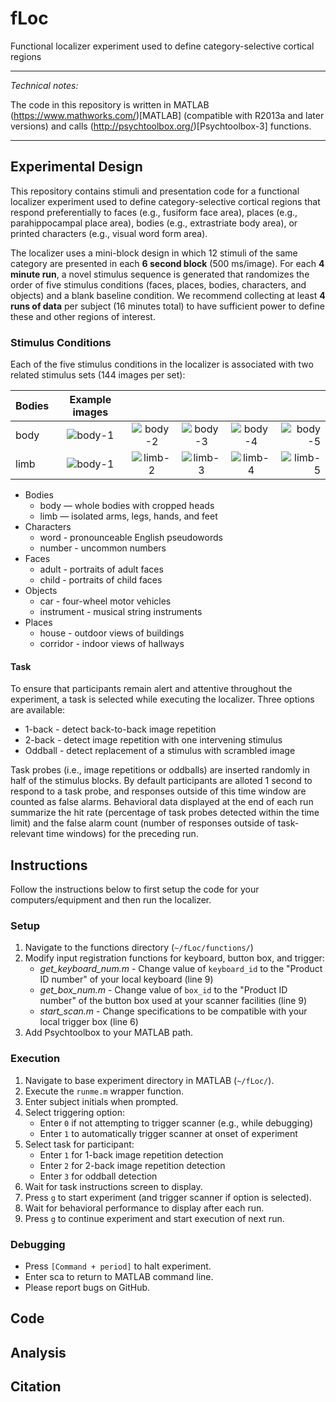 # fLoc
Functional localizer experiment used to define category-selective cortical regions

* * *
*Technical notes:*

The code in this repository is written in MATLAB (https://www.mathworks.com/)[MATLAB] (compatible with R2013a and later versions) and calls (http://psychtoolbox.org/)[Psychtoolbox-3] functions.
* * *

## Experimental Design

This repository contains stimuli and presentation code for a functional localizer experiment used to define category-selective cortical regions that respond preferentially to faces (e.g., fusiform face area), places (e.g., parahippocampal place area), bodies (e.g., extrastriate body area), or printed characters (e.g., visual word form area). 

The localizer uses a mini-block design in which 12 stimuli of the same category are presented in each **6 second block** (500 ms/image). For each **4 minute run**, a novel stimulus sequence is generated that randomizes the order of five stimulus conditions (faces, places, bodies, characters, and objects) and a blank baseline condition. We recommend collecting at least **4 runs of data** per subject (16 minutes total) to have sufficient power to define these and other regions of interest.

### Stimulus Conditions

Each of the five stimulus conditions in the localizer is associated with two related stimulus sets (144 images per set):

| Bodies | Example images    |                   |                   |                   |                   |
| ------ |:-----------------:|:-----------------:|:-----------------:|:-----------------:| -----------------:|
| body   | ![body-1][body-1] | ![body-2][body-2] | ![body-3][body-3] | ![body-4][body-4] | ![body-5][body-5] |
| limb   | ![body-1][body-1] | ![limb-2][limb-2] | ![limb-3][limb-3] | ![limb-4][limb-4] | ![limb-5][limb-5] |

[body-1]: https://github.com/VPNL/fLoc/blob/master/stimuli/body/body-1.jpg "body-1.jpg"
[body-2]: https://github.com/VPNL/fLoc/blob/master/stimuli/body/body-2.jpg "body-2.jpg"
[body-3]: https://github.com/VPNL/fLoc/blob/master/stimuli/body/body-3.jpg "body-3.jpg"
[body-4]: https://github.com/VPNL/fLoc/blob/master/stimuli/body/body-4.jpg "body-4.jpg"
[body-5]: https://github.com/VPNL/fLoc/blob/master/stimuli/body/body-5.jpg "body-4.jpg"

[limb-1]: https://github.com/VPNL/fLoc/blob/master/stimuli/body/limb-1.jpg "limb-1.jpg"
[limb-2]: https://github.com/VPNL/fLoc/blob/master/stimuli/body/limb-2.jpg "limb-2.jpg"
[limb-3]: https://github.com/VPNL/fLoc/blob/master/stimuli/body/limb-3.jpg "limb-3.jpg"
[limb-4]: https://github.com/VPNL/fLoc/blob/master/stimuli/body/limb-4.jpg "limb-4.jpg"
[limb-5]: https://github.com/VPNL/fLoc/blob/master/stimuli/body/limb-5.jpg "limb-5.jpg"


- Bodies
    + body — whole bodies with cropped heads
    + limb — isolated arms, legs, hands, and feet
- Characters
    + word - pronounceable English pseudowords
    + number - uncommon numbers
- Faces
    + adult - portraits of adult faces
    + child - portraits of child faces
- Objects
    + car - four-wheel motor vehicles
    + instrument - musical string instruments
- Places
    + house - outdoor views of buildings
    + corridor - indoor views of hallways

#### Task

To ensure that participants remain alert and attentive throughout the experiment, a task is selected while executing the localizer. Three options are available:

- 1-back - detect back-to-back image repetition
- 2-back - detect image repetition with one intervening stimulus
- Oddball - detect replacement of a stimulus with scrambled image

Task probes (i.e., image repetitions or oddballs) are inserted randomly in half of the stimulus blocks. By default participants are alloted 1 second to respond to a task probe, and responses outside of this time window are counted as false alarms. Behavioral data displayed at the end of each run summarize the hit rate (percentage of task probes detected within the time limit) and the false alarm count (number of responses outside of task-relevant time windows) for the preceding run.

## Instructions

Follow the instructions below to first setup the code for your computers/equipment and then run the localizer.

### Setup

1. Navigate to the functions directory (`~/fLoc/functions/`)
2. Modify input registration functions for keyboard, button box, and trigger:
    - *get_keyboard_num.m* - Change value of `keyboard_id` to the "Product ID number" of your local keyboard (line 9)
    - *get_box_num.m* - Change value of `box_id` to the "Product ID number" of the button box used at your scanner facilities (line 9)
    - *start_scan.m* - Change specifications to be compatible with your local trigger box (line 6)
3. Add Psychtoolbox to your MATLAB path.

### Execution

1. Navigate to base experiment directory in MATLAB (`~/fLoc/`).
2. Execute the `runme.m` wrapper function.
3. Enter subject initials when prompted.
4. Select triggering option:
    - Enter `0` if not attempting to trigger scanner (e.g., while debugging)
    - Enter `1` to automatically trigger scanner at onset of experiment
4. Select task for participant:
    - Enter `1` for 1-back image repetition detection
    - Enter `2` for 2-back image repetition detection
    - Enter `3` for oddball detection
5. Wait for task instructions screen to display.
6. Press `g` to start experiment (and trigger scanner if option is selected).
7. Wait for behavioral performance to display after each run.
8. Press `g` to continue experiment and start execution of next run.

### Debugging

- Press `[Command + period]` to halt experiment.
- Enter sca to return to MATLAB command line.
- Please report bugs on GitHub.

## Code





## Analysis

## Citation
